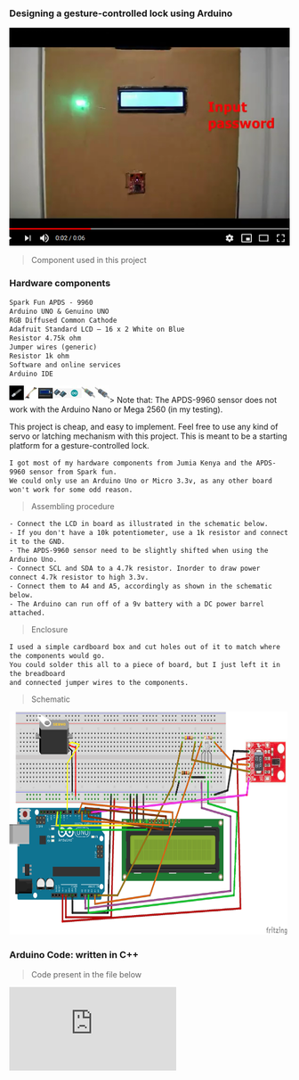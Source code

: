 
### Designing a gesture-controlled lock using Arduino
[![Watch the video](https://raw.githubusercontent.com/danielmuthama/Gesture-controlled-lock-in-Arduino/master/components/Screenshot_2020-09-29%20Webmole%200%203%20Open%20Source%20Application%20Presentation.png)](https://youtu.be/VZHX5NwCBbw)
> Component used in this project
### Hardware components

    Spark Fun APDS - 9960
    Arduino UNO & Genuino UNO
    RGB Diffused Common Cathode
    Adafruit Standard LCD – 16 x 2 White on Blue
    Resistor 4.75k ohm
    Jumper wires (generic)
    Resistor 1k ohm
    Software and online services
    Arduino IDE
<img align="left" alt="" width="26px" src="https://raw.githubusercontent.com/danielmuthama/Gesture-controlled-lock-in-Arduino/master/components/09264-1.jpg" />
<img align="left" alt="" width="26px" src="https://raw.githubusercontent.com/danielmuthama/Gesture-controlled-lock-in-Arduino/master/components/11026-02.jpg" />
<img align="left" alt="" width="26px" src="https://raw.githubusercontent.com/danielmuthama/Gesture-controlled-lock-in-Arduino/master/components/181-02.jpg" />
<img align="left" alt="" width="26px" src="https://raw.githubusercontent.com/danielmuthama/Gesture-controlled-lock-in-Arduino/master/components/A000066_iso_both.jpg" />
<img align="left" alt="" width="26px" src="https://raw.githubusercontent.com/danielmuthama/Gesture-controlled-lock-in-Arduino/master/components/IDE_web.jpg" />
<img align="left" alt="" width="24px" src="https://raw.githubusercontent.com/danielmuthama/Gesture-controlled-lock-in-Arduino/master/components/MFR-25FBF52-4K75_sml.jpg" />
<img align="left" alt="" width="26px" src="https://raw.githubusercontent.com/danielmuthama/Gesture-controlled-lock-in-Arduino/master/components/MFR-25FRF52-1K_sml.jpg" />
<br/>
> Note that:
    The APDS-9960 sensor does not work with the Arduino Nano or Mega 2560 (in my testing).

This project is cheap, and easy to implement. Feel free to use any kind of servo or latching mechanism with this project. This is meant to be a starting platform for a gesture-controlled lock.

    I got most of my hardware components from Jumia Kenya and the APDS-9960 sensor from Spark fun.
    We could only use an Arduino Uno or Micro 3.3v, as any other board won't work for some odd reason.
> Assembling procedure

    - Connect the LCD in board as illustrated in the schematic below.
    - If you don't have a 10k potentiometer, use a 1k resistor and connect it to the GND. 
    - The APDS-9960 sensor need to be slightly shifted when using the Arduino Uno.
    - Connect SCL and SDA to a 4.7k resistor. Inorder to draw power connect 4.7k resistor to high 3.3v.
    - Connect them to A4 and A5, accordingly as shown in the schematic below. 
    - The Arduino can run off of a 9v battery with a DC power barrel attached.
> Enclosure

    I used a simple cardboard box and cut holes out of it to match where the components would go.
    You could solder this all to a piece of board, but I just left it in the breadboard
    and connected jumper wires to the components.
  
> Schematic
<img src="https://raw.githubusercontent.com/danielmuthama/Gesture-controlled-lock-in-Arduino/master/schematic_bb3_ojGtzuoycT.png" width="500" height="400" />

### Arduino Code: written in C++
   > Code present in the file below 
    
   ![Arduinominiproject.mm](https://github.com/danielmuthama/Gesture-controlled-lock-in-Arduino/blob/master/Arduinominiproject.mm)
